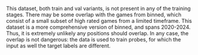 This dataset, both train and val variants, is not present in any of the training stages. There may be some overlap with the games from binned, which consist of a small subset of high rated games from a limited timeframe.
This dataset is a more comprehensive version of binned, and spans 2020-2024. Thus, it is extremely unlikely any positions should overlap.
In any case, the overlap is not dangerous: the data is used to train probes, for which the input as well the target labels are different.